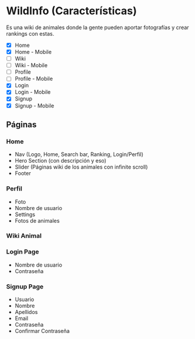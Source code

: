 # WildInfo (Características)

Es una wiki de animales donde la gente pueden aportar fotografías y crear rankings con estas.

- [x] Home
- [x] Home - Mobile
- [ ] Wiki
- [ ] Wiki - Mobile
- [ ] Profile
- [ ] Profile - Mobile
- [x] Login
- [x] Login - Mobile
- [x] Signup
- [x] Signup - Mobile

## Páginas

### Home

* Nav (Logo, Home, Search bar, Ranking, Login/Perfil)
* Hero Section (con descripción y eso)
* Slider (Páginas wiki de los animales con infinite scroll)
* Footer

<!-- * Contact (Para reportar problemas, pedir features, gestión de cuentas, etc.) -->

### Perfil

* Foto
* Nombre de usuario
* Settings
* Fotos de animales

### Wiki Animal

### Login Page

* Nombre de usuario
* Contraseña

### Signup Page

* Usuario
* Nombre
* Apellidos
* Email
* Contraseña
* Confirmar Contraseña
